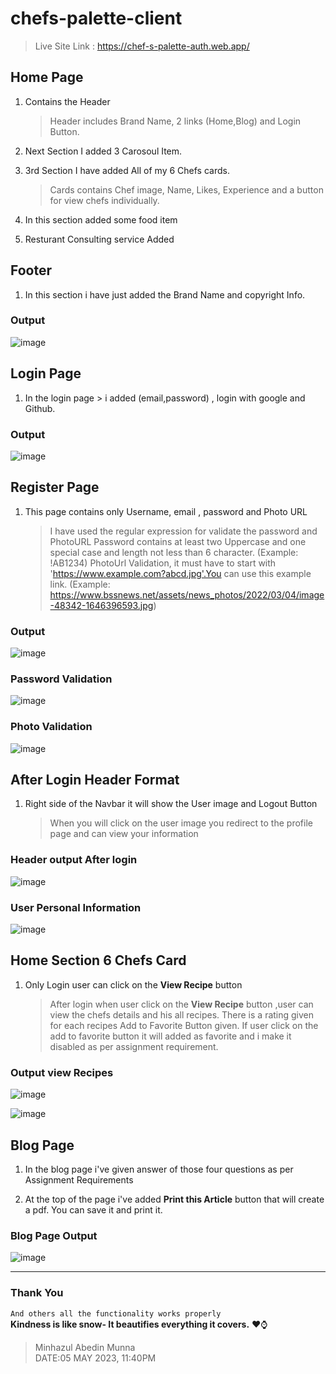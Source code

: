 # chefs-palette-client
  >Live Site Link : https://chef-s-palette-auth.web.app/

## Home Page
1. Contains the Header
    >Header includes Brand Name, 2 links (Home,Blog) and Login Button.
    
2. Next Section I added 3 Carosoul Item.

3. 3rd Section I have added All of my 6 Chefs cards.
    >Cards contains Chef image, Name, Likes, Experience and a button for view chefs individually.
    
4. In this section added some food item

5. Resturant Consulting service Added

## Footer
1. In this section i have just added the Brand Name and copyright Info.

### Output
![image](https://user-images.githubusercontent.com/64527538/235984402-4e2b3931-5c0b-4543-9eec-fbe688bd5e55.png)

## Login Page
1. In the login page > i added (email,password) , login with google and Github.

### Output
![image](https://user-images.githubusercontent.com/64527538/235985859-76880203-35af-4cf3-84d0-73374b313997.png)

## Register Page
1. This page contains only Username, email , password and Photo URL
   >I have used the regular expression for validate the password and PhotoURL
   >Password contains at least two Uppercase and one special case and length not less than 6 character. (Example: !AB1234)
   >PhotoUrl Validation, it must have to start with 'https://www.example.com?abcd.jpg'.You can use this example link. (Example: https://www.bssnews.net/assets/news_photos/2022/03/04/image-48342-1646396593.jpg)
   
### Output
![image](https://user-images.githubusercontent.com/64527538/235987599-d38e9330-c8dc-4852-8fa9-aa8c44e7ebb3.png)

### Password Validation
![image](https://user-images.githubusercontent.com/64527538/235987875-adf38de3-7259-4696-8951-b765e90466a9.png)

### Photo Validation
![image](https://user-images.githubusercontent.com/64527538/235990728-0ec75fd8-96ec-4848-8e7e-6ce3f25d609a.png)

## After Login Header Format
1. Right side of the Navbar it will show the User image and Logout Button
   >When you will click on the user image you redirect to the profile page and can view your information
   
### Header output After login
![image](https://user-images.githubusercontent.com/64527538/235992463-3863647e-dfae-4920-81e3-1c5730a5131b.png)

### User Personal Information
![image](https://user-images.githubusercontent.com/64527538/235992228-6286e4fe-4be3-4cf2-862b-7c4c6ef865d8.png)

## Home Section 6 Chefs Card
 1. Only Login user can click on the **View Recipe** button
    >After login when user click on the **View Recipe** button ,user can view the chefs details and his all recipes. 
    >There is a rating given for each recipes
    >Add to Favorite Button given. If user click on the add to favorite button it will added as favorite and i make it disabled as per assignment requirement.
   
### Output view Recipes
![image](https://user-images.githubusercontent.com/64527538/235994753-11b5820d-02e3-4930-bdf3-f07dacd04af3.png)

![image](https://user-images.githubusercontent.com/64527538/235995284-c63789ff-4b49-470d-b09d-126305f4b611.png)

## Blog Page
 1. In the blog page i've given answer of those four questions as per Assignment Requirements
 
 2. At the top of the page i've added **Print this Article** button that will create a pdf. You can save it and print it.
 
### Blog Page Output
 
 ![image](https://user-images.githubusercontent.com/64527538/236000444-a3e67ca3-0ade-408c-82f9-dfe882a3b011.png)


-------------------------------------

### Thank You
`And others all the functionality works properly` <br>
**Kindness is like snow- It beautifies everything it covers.** ♥⌚ <br>

> Minhazul Abedin Munna <br>
>DATE:05 MAY 2023, 11:40PM







